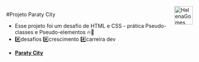 <div>
  <img align="right" src="https://user-images.githubusercontent.com/94927107/202288637-fc13dd57-c051-48dd-ba02-870c9ef26267.png" alt="HelenaGomes" width="50px">
</div>

#Projeto Paraty City

- Esse projeto foi um desafio de HTML e CSS - prática Pseudo-classes e Pseudo-elementos 🔥🚀 
- #️⃣desafios #️⃣crescimento #️⃣carreira dev
* **[Paraty City](https://helena-lujan-gomes.github.io/projeto-paraty-city/)**



